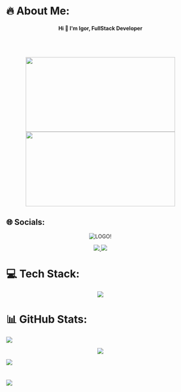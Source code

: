 # 🔥 About Me:
<div id="header" align="center">
<h4> Hi 👋 I'm Igor, FullStack Developer </h4>
</div>

<br>
<br>
<br>
<div id="header" align="center">
  <img src="https://media.giphy.com/media/ZY3W96Mvat8EFTCclA/giphy.gif" width="400" height="200"/>
  <img src="https://media.giphy.com/media/ZDTbix65Me1YDNLDF3/giphy.gif" width="400" height="200"/>
</div>

## 🌐 Socials:
<div id="socials" align="center">

  ![LOGO!](ajgorekDev.png)
  
  <a href="https://www.linkedin.com/in/ajgorek/">
    <img src="https://skillicons.dev/icons?i=linkedin" />
  </a>
  <a href="https://github.com/Ajgorek04">
    <img src="https://skillicons.dev/icons?i=github" />
  </a>

</div>

# 💻 Tech Stack:
<div id="techStack" align="center">
    <img src="https://skillicons.dev/icons?i=nextjs,react,js,html,css,sass,vite,github,git,netlify,mysql,linux,vscode" />
</div>

# 📊 GitHub Stats:
![](https://github-readme-stats.vercel.app/api?username=Ajgorek04&theme=highcontrast&hide_border=false&include_all_commits=false&count_private=false)

<div align="center">
  
  ![](https://github-readme-streak-stats.herokuapp.com/?user=Ajgorek04&theme=highcontrast&hide_border=false)

</div>

![](https://github-readme-stats.vercel.app/api/top-langs/?username=Ajgorek04&theme=highcontrast&hide_border=false&include_all_commits=false&count_private=false&layout=compact)

#
[![](https://visitcount.itsvg.in/api?id=Ajgorek04&icon=5&color=8)](https://visitcount.itsvg.in)
